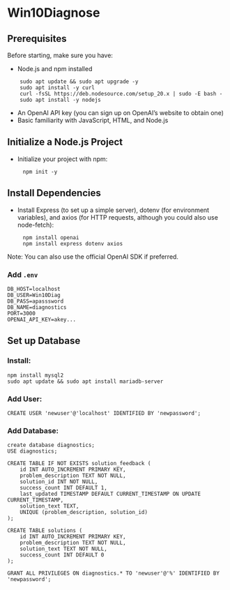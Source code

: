# Win10Diagnose

## Prerequisites
Before starting, make sure you have:
  - Node.js and npm installed
```
    sudo apt update && sudo apt upgrade -y
    sudo apt install -y curl
    curl -fsSL https://deb.nodesource.com/setup_20.x | sudo -E bash -
    sudo apt install -y nodejs
```
  - An OpenAI API key (you can sign up on OpenAI’s website to obtain one)
  - Basic familiarity with JavaScript, HTML, and Node.js

## Initialize a Node.js Project
  - Initialize your project with npm:
```
     npm init -y
```
## Install Dependencies
  - Install Express (to set up a simple server), dotenv (for environment variables), and axios (for HTTP requests, although you could also use node-fetch):
```
     npm install openai
     npm install express dotenv axios
```
Note: You can also use the official OpenAI SDK if preferred.

### Add `.env`
```
DB_HOST=localhost
DB_USER=Win10Diag
DB_PASS=apasssword
DB_NAME=diagnostics
PORT=3000
OPENAI_API_KEY=akey...
```

## Set up Database
### Install:
```
npm install mysql2
sudo apt update && sudo apt install mariadb-server
```

### Add User:
```
CREATE USER 'newuser'@'localhost' IDENTIFIED BY 'newpassword';
```
### Add Database:
```
create database diagnostics;
USE diagnostics;

CREATE TABLE IF NOT EXISTS solution_feedback (
    id INT AUTO_INCREMENT PRIMARY KEY,
    problem_description TEXT NOT NULL,
    solution_id INT NOT NULL,
    success_count INT DEFAULT 1,
    last_updated TIMESTAMP DEFAULT CURRENT_TIMESTAMP ON UPDATE CURRENT_TIMESTAMP,
    solution_text TEXT,
    UNIQUE (problem_description, solution_id)
);

CREATE TABLE solutions (
    id INT AUTO_INCREMENT PRIMARY KEY,
    problem_description TEXT NOT NULL,
    solution_text TEXT NOT NULL,
    success_count INT DEFAULT 0
);

GRANT ALL PRIVILEGES ON diagnostics.* TO 'newuser'@'%' IDENTIFIED BY 'newpassword';
```
